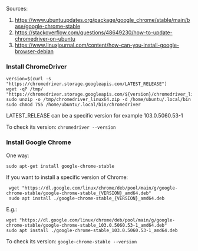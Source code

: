 Sources:
1. https://www.ubuntuupdates.org/package/google_chrome/stable/main/base/google-chrome-stable
2. https://stackoverflow.com/questions/48649230/how-to-update-chromedriver-on-ubuntu
3. https://www.linuxjournal.com/content/how-can-you-install-google-browser-debian


### Install ChromeDriver
```
version=$(curl -s "https://chromedriver.storage.googleapis.com/LATEST_RELEASE")
wget -qP /tmp/ "https://chromedriver.storage.googleapis.com/${version}/chromedriver_linux64.zip"
sudo unzip -o /tmp/chromedriver_linux64.zip -d /home/ubuntu/.local/bin
sudo chmod 755 /home/ubuntu/.local/bin/chromedriver
```
LATEST_RELEASE can be a specific version for example 103.0.5060.53-1

To check its version: `chromedriver --version`


### Install Google Chrome

One way:
```
sudo apt-get install google-chrome-stable
```
If you want to install a specific version of Chrome:
```
 wget "https://dl.google.com/linux/chrome/deb/pool/main/g/google-chrome-stable/google-chrome-stable_{VERSION}_amd64.deb"
 sudo apt install ./google-chrome-stable_{VERSION}_amd64.deb
```

E.g.:
```
wget "https://dl.google.com/linux/chrome/deb/pool/main/g/google-chrome-stable/google-chrome-stable_103.0.5060.53-1_amd64.deb"
sudo apt install ./google-chrome-stable_103.0.5060.53-1_amd64.deb
```

To check its version: `google-chrome-stable --version`